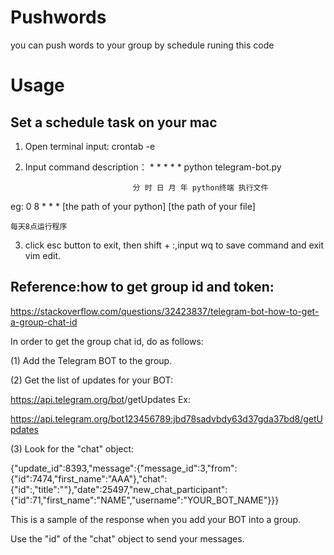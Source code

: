 # Pushwords
you can push words to your group by schedule runing this code

# Usage

## Set a schedule task on your mac

1. Open terminal input: crontab -e

2. Input command description： * * * * *  python  telegram-bot.py
                              
                               分 时 日 月 年 python终端 执行文件

eg: 0 8 * * * [the path of your python] [the path of your file]

    每天8点运行程序
   
3. click esc button to exit, then shift + :,input wq to save command and exit vim edit.



## Reference:how to get group id and token:
https://stackoverflow.com/questions/32423837/telegram-bot-how-to-get-a-group-chat-id

In order to get the group chat id, do as follows:

(1) Add the Telegram BOT to the group.

(2) Get the list of updates for your BOT:

https://api.telegram.org/bot<YourBOTToken>/getUpdates
Ex:

https://api.telegram.org/bot123456789:jbd78sadvbdy63d37gda37bd8/getUpdates

(3) Look for the "chat" object:

{"update_id":8393,"message":{"message_id":3,"from":{"id":7474,"first_name":"AAA"},"chat":{"id":,"title":""},"date":25497,"new_chat_participant":{"id":71,"first_name":"NAME","username":"YOUR_BOT_NAME"}}}

This is a sample of the response when you add your BOT into a group.

Use the "id" of the "chat" object to send your messages.



